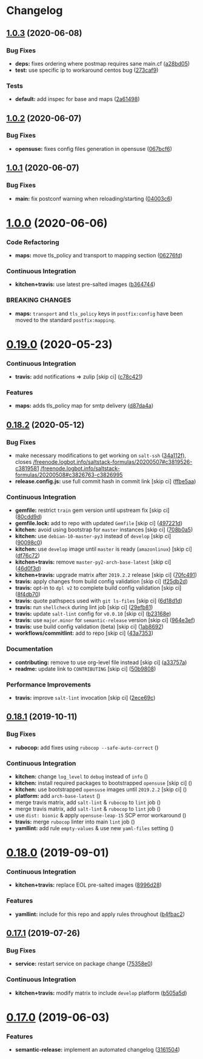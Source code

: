 # Changelog

## [1.0.3](https://github.com/saltstack-formulas/postfix-formula/compare/v1.0.2...v1.0.3) (2020-06-08)


### Bug Fixes

* **deps:** fixes ordering where postmap requires sane main.cf ([a28bd05](https://github.com/saltstack-formulas/postfix-formula/commit/a28bd05b852c309e70aa8ff0491c12271ddd4461))
* **test:** use specific ip to workaround centos bug ([273caf9](https://github.com/saltstack-formulas/postfix-formula/commit/273caf9b6f42a4127025f9d2d862806653b661c2))


### Tests

* **default:** add inspec for base and maps ([2a61498](https://github.com/saltstack-formulas/postfix-formula/commit/2a61498fa440b2eef26849c2b0bc2dadf27b2dee))

## [1.0.2](https://github.com/saltstack-formulas/postfix-formula/compare/v1.0.1...v1.0.2) (2020-06-07)


### Bug Fixes

* **opensuse:** fixes config files generation in opensuse ([067bcf6](https://github.com/saltstack-formulas/postfix-formula/commit/067bcf636face6b3a3cb40418758641354ac2402))

## [1.0.1](https://github.com/saltstack-formulas/postfix-formula/compare/v1.0.0...v1.0.1) (2020-06-07)


### Bug Fixes

* **main:** fix postconf warning when reloading/starting ([04003c6](https://github.com/saltstack-formulas/postfix-formula/commit/04003c6ee33d5699cc392f7e74f81d27547b5f6e))

# [1.0.0](https://github.com/saltstack-formulas/postfix-formula/compare/v0.19.0...v1.0.0) (2020-06-06)


### Code Refactoring

* **maps:** move tls_policy and transport to mapping section ([06276fd](https://github.com/saltstack-formulas/postfix-formula/commit/06276fd7431e1675795be95c0c8ebb01772ea740))


### Continuous Integration

* **kitchen+travis:** use latest pre-salted images ([b364744](https://github.com/saltstack-formulas/postfix-formula/commit/b364744e40b484397fea5c2c1767f77728649de8))


### BREAKING CHANGES

* **maps:** `transport` and `tls_policy` keys in `postfix:config` have been moved to the standard `postfix:mapping`.

# [0.19.0](https://github.com/saltstack-formulas/postfix-formula/compare/v0.18.2...v0.19.0) (2020-05-23)


### Continuous Integration

* **travis:** add notifications => zulip [skip ci] ([c78c421](https://github.com/saltstack-formulas/postfix-formula/commit/c78c4219846f8c384623da7dd74d4e9a5e419b74))


### Features

* **maps:** adds tls_policy map for smtp delivery ([d87da4a](https://github.com/saltstack-formulas/postfix-formula/commit/d87da4adc49d18674f35e40a948ad88fefaf26f6))

## [0.18.2](https://github.com/saltstack-formulas/postfix-formula/compare/v0.18.1...v0.18.2) (2020-05-12)


### Bug Fixes

* make necessary modifications to get working on `salt-ssh` ([34a112f](https://github.com/saltstack-formulas/postfix-formula/commit/34a112faabba46d95b102afa3add5b797dda2ce1)), closes [/freenode.logbot.info/saltstack-formulas/20200507#c3819526-c3819581](https://github.com//freenode.logbot.info/saltstack-formulas/20200507/issues/c3819526-c3819581) [/freenode.logbot.info/saltstack-formulas/20200508#c3826763-c3826995](https://github.com//freenode.logbot.info/saltstack-formulas/20200508/issues/c3826763-c3826995)
* **release.config.js:** use full commit hash in commit link [skip ci] ([ffbe5aa](https://github.com/saltstack-formulas/postfix-formula/commit/ffbe5aad13e73a4e3aa1c6dbd24488ebd73436ee))


### Continuous Integration

* **gemfile:** restrict `train` gem version until upstream fix [skip ci] ([80cdd9d](https://github.com/saltstack-formulas/postfix-formula/commit/80cdd9d202b6dbbc43aa02025bb7d9738aad8ee7))
* **gemfile.lock:** add to repo with updated `Gemfile` [skip ci] ([497221d](https://github.com/saltstack-formulas/postfix-formula/commit/497221d1de7356cb031f78597781fa05897ca0a9))
* **kitchen:** avoid using bootstrap for `master` instances [skip ci] ([708b0a5](https://github.com/saltstack-formulas/postfix-formula/commit/708b0a51d9378ef44c0df125f532deea44f07044))
* **kitchen:** use `debian-10-master-py3` instead of `develop` [skip ci] ([90098c0](https://github.com/saltstack-formulas/postfix-formula/commit/90098c0cdfa856f9e3ca7772e8fb52e014d70d55))
* **kitchen:** use `develop` image until `master` is ready (`amazonlinux`) [skip ci] ([df76c72](https://github.com/saltstack-formulas/postfix-formula/commit/df76c72dcee4ff87f104b13880ddc32b163e2db6))
* **kitchen+travis:** remove `master-py2-arch-base-latest` [skip ci] ([46d0f3d](https://github.com/saltstack-formulas/postfix-formula/commit/46d0f3d1d8b9b7373068c9182a593c8ed96e1bcd))
* **kitchen+travis:** upgrade matrix after `2019.2.2` release [skip ci] ([70fc491](https://github.com/saltstack-formulas/postfix-formula/commit/70fc49122ed6213a4e93fc5280bf5744af969f86))
* **travis:** apply changes from build config validation [skip ci] ([f25db2d](https://github.com/saltstack-formulas/postfix-formula/commit/f25db2d5f3c2394e29f36cf33d2166c5af73fa40))
* **travis:** opt-in to `dpl v2` to complete build config validation [skip ci] ([8f4db70](https://github.com/saltstack-formulas/postfix-formula/commit/8f4db70ece851dea547550cfabb4b770eaf0796b))
* **travis:** quote pathspecs used with `git ls-files` [skip ci] ([6d18d1d](https://github.com/saltstack-formulas/postfix-formula/commit/6d18d1dc93c92c4ba85f340c541d3a69f557d74e))
* **travis:** run `shellcheck` during lint job [skip ci] ([29efb81](https://github.com/saltstack-formulas/postfix-formula/commit/29efb819fc9d4bf273b57c15d01dfb390642b3d5))
* **travis:** update `salt-lint` config for `v0.0.10` [skip ci] ([b23168e](https://github.com/saltstack-formulas/postfix-formula/commit/b23168e69ec8823ad9382b6c9c3be8f743d3b8e3))
* **travis:** use `major.minor` for `semantic-release` version [skip ci] ([964e3ef](https://github.com/saltstack-formulas/postfix-formula/commit/964e3ef0fa6613380c56b1b2044e6f37dd797c6c))
* **travis:** use build config validation (beta) [skip ci] ([1ab8692](https://github.com/saltstack-formulas/postfix-formula/commit/1ab8692f31bdfcf5a24d7049c254d1b71d090e21))
* **workflows/commitlint:** add to repo [skip ci] ([43a7353](https://github.com/saltstack-formulas/postfix-formula/commit/43a7353caec2908e1d6aabab11c198c1806412f5))


### Documentation

* **contributing:** remove to use org-level file instead [skip ci] ([a33757a](https://github.com/saltstack-formulas/postfix-formula/commit/a33757a6ad445fc7e209f32c6ceb5b2309e11d03))
* **readme:** update link to `CONTRIBUTING` [skip ci] ([50b9808](https://github.com/saltstack-formulas/postfix-formula/commit/50b9808a3bd094de30439ff788b6f58ea72051ba))


### Performance Improvements

* **travis:** improve `salt-lint` invocation [skip ci] ([2ece69c](https://github.com/saltstack-formulas/postfix-formula/commit/2ece69c3c12ffd9696a5836bf3ed7992af58e8ab))

## [0.18.1](https://github.com/saltstack-formulas/postfix-formula/compare/v0.18.0...v0.18.1) (2019-10-11)


### Bug Fixes

* **rubocop:** add fixes using `rubocop --safe-auto-correct` ([](https://github.com/saltstack-formulas/postfix-formula/commit/87dd217))


### Continuous Integration

* **kitchen:** change `log_level` to `debug` instead of `info` ([](https://github.com/saltstack-formulas/postfix-formula/commit/17734cb))
* **kitchen:** install required packages to bootstrapped `opensuse` [skip ci] ([](https://github.com/saltstack-formulas/postfix-formula/commit/5127bee))
* **kitchen:** use bootstrapped `opensuse` images until `2019.2.2` [skip ci] ([](https://github.com/saltstack-formulas/postfix-formula/commit/79df4ce))
* **platform:** add `arch-base-latest` ([](https://github.com/saltstack-formulas/postfix-formula/commit/16e6f58))
* merge travis matrix, add `salt-lint` & `rubocop` to `lint` job ([](https://github.com/saltstack-formulas/postfix-formula/commit/0c0a228))
* merge travis matrix, add `salt-lint` & `rubocop` to `lint` job ([](https://github.com/saltstack-formulas/postfix-formula/commit/1ec88a4))
* use `dist: bionic` & apply `opensuse-leap-15` SCP error workaround ([](https://github.com/saltstack-formulas/postfix-formula/commit/bbbc260))
* **travis:** merge `rubocop` linter into main `lint` job ([](https://github.com/saltstack-formulas/postfix-formula/commit/508074a))
* **yamllint:** add rule `empty-values` & use new `yaml-files` setting ([](https://github.com/saltstack-formulas/postfix-formula/commit/c9a4fc7))

# [0.18.0](https://github.com/saltstack-formulas/postfix-formula/compare/v0.17.1...v0.18.0) (2019-09-01)


### Continuous Integration

* **kitchen+travis:** replace EOL pre-salted images ([8996d28](https://github.com/saltstack-formulas/postfix-formula/commit/8996d28))


### Features

* **yamllint:** include for this repo and apply rules throughout ([b4fbac2](https://github.com/saltstack-formulas/postfix-formula/commit/b4fbac2))

## [0.17.1](https://github.com/saltstack-formulas/postfix-formula/compare/v0.17.0...v0.17.1) (2019-07-26)


### Bug Fixes

* **service:** restart service on package change ([75358e0](https://github.com/saltstack-formulas/postfix-formula/commit/75358e0))


### Continuous Integration

* **kitchen+travis:** modify matrix to include `develop` platform ([b505a5d](https://github.com/saltstack-formulas/postfix-formula/commit/b505a5d))

# [0.17.0](https://github.com/saltstack-formulas/postfix-formula/compare/v0.16.0...v0.17.0) (2019-06-03)


### Features

* **semantic-release:** implement an automated changelog ([3161504](https://github.com/saltstack-formulas/postfix-formula/commit/3161504))
